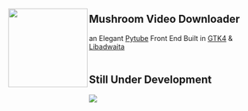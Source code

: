 <img src="https://raw.githubusercontent.com/AbdalrahmanXYZ/Mushroom/e639d08fdcde0e9bb0c800949c6953972ff7919d/data/img/Mushroom.svg" align="left" height="160px" vspace="20px">

## Mushroom Video Downloader

an Elegant [Pytube](https://github.com/pytube/pytube) Front End Built in [GTK4](https://github.com/GNOME/pygobject) & [Libadwaita](https://gitlab.gnome.org/GNOME/libadwaita)
<br><br>

## Still Under Development
<img src="https://raw.githubusercontent.com/AbdalrahmanXYZ/Mushroom/main/Screenshots/01D-prealpha.png" align="center">
<br><br><br><br>

